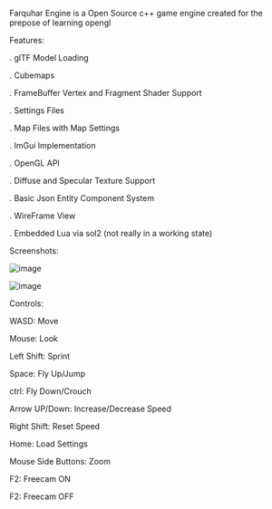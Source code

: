 Farquhar Engine is a Open Source c++ game engine created for the prepose of learning opengl

Features:

. glTF Model Loading

. Cubemaps

. FrameBuffer Vertex and Fragment Shader Support

. Settings Files

. Map Files with Map Settings

. ImGui Implementation

. OpenGL API

. Diffuse and Specular Texture Support

. Basic Json Entity Component System

. WireFrame View

. Embedded Lua via sol2 (not really in a working state)

Screenshots:

![image](https://github.com/user-attachments/assets/4f785c12-f6bf-456c-bc49-c00d743fe079)

![image](https://github.com/user-attachments/assets/b9ca279e-19a7-4f49-ae67-771ba146d92e)


Controls:

WASD: Move

Mouse: Look

Left Shift: Sprint

Space: Fly Up/Jump

ctrl: Fly Down/Crouch

Arrow UP/Down: Increase/Decrease Speed

Right Shift: Reset Speed

Home: Load Settings

Mouse Side Buttons: Zoom 

F2: Freecam ON

F2: Freecam OFF
